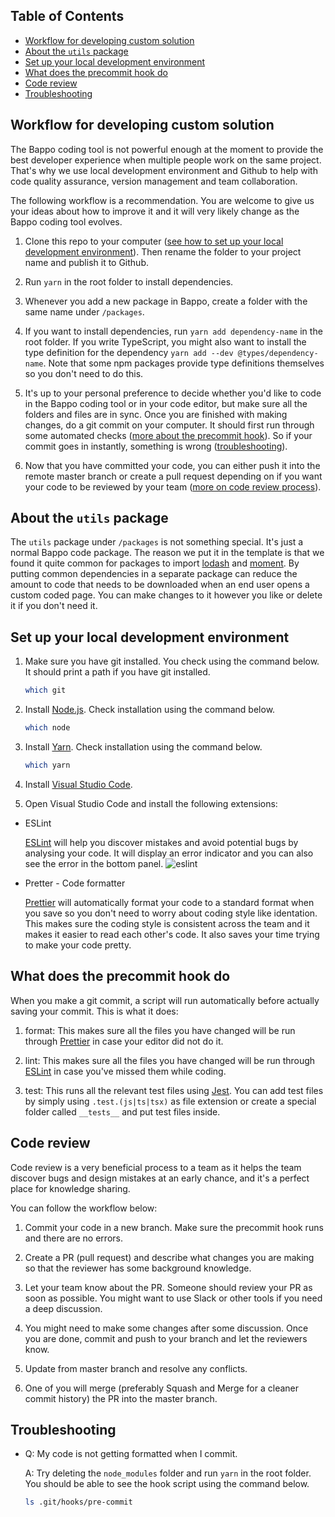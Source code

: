 ## Table of Contents

<!-- START doctoc generated TOC please keep comment here to allow auto update -->
<!-- DON'T EDIT THIS SECTION, INSTEAD RE-RUN doctoc TO UPDATE -->

- [Workflow for developing custom solution](#workflow-for-developing-custom-solution)
- [About the `utils` package](#about-the-utils-package)
- [Set up your local development environment](#set-up-your-local-development-environment)
- [What does the precommit hook do](#what-does-the-precommit-hook-do)
- [Code review](#code-review)
- [Troubleshooting](#troubleshooting)

<!-- END doctoc generated TOC please keep comment here to allow auto update -->

## Workflow for developing custom solution

The Bappo coding tool is not powerful enough at the moment to provide the best developer experience when multiple people work on the same project. That's why we use local development environment and Github to help with code quality assurance, version management and team collaboration.

The following workflow is a recommendation. You are welcome to give us your ideas about how to improve it and it will very likely change as the Bappo coding tool evolves.

1. Clone this repo to your computer ([see how to set up your local development environment](#set-up-your-local-development-environment)). Then rename the folder to your project name and publish it to Github.

1. Run `yarn` in the root folder to install dependencies.

1. Whenever you add a new package in Bappo, create a folder with the same name under `/packages`.

1. If you want to install dependencies, run `yarn add dependency-name` in the root folder. If you write TypeScript, you might also want to install the type definition for the dependency `yarn add --dev @types/dependency-name`. Note that some npm packages provide type definitions themselves so you don't need to do this.

1. It's up to your personal preference to decide whether you'd like to code in the Bappo coding tool or in your code editor, but make sure all the folders and files are in sync. Once you are finished with making changes, do a git commit on your computer. It should first run through some automated checks ([more about the precommit hook](#what-does-the-precommit-hook-do)). So if your commit goes in instantly, something is wrong ([troubleshooting](#troubleshooting)).

1. Now that you have committed your code, you can either push it into the remote master branch or create a pull request depending on if you want your code to be reviewed by your team ([more on code review process](#code-review)).

## About the `utils` package

The `utils` package under `/packages` is not something special. It's just a normal Bappo code package. The reason we put it in the template is that we found it quite common for packages to import [lodash](https://lodash.com/) and [moment](https://momentjs.com/). By putting common dependencies in a separate package can reduce the amount to code that needs to be downloaded when an end user opens a custom coded page. You can make changes to it however you like or delete it if you don't need it.

## Set up your local development environment

1. Make sure you have git installed. You check using the command below. It should print a path if you have git installed.

   ```sh
   which git
   ```

1. Install [Node.js](https://nodejs.org/en/). Check installation using the command below.

   ```sh
   which node
   ```

1. Install [Yarn](https://classic.yarnpkg.com/en/docs/install/#mac-stable). Check installation using the command below.

   ```sh
   which yarn
   ```

1. Install [Visual Studio Code](https://code.visualstudio.com/).

1. Open Visual Studio Code and install the following extensions:

- ESLint

  [ESLint](https://eslint.org/) will help you discover mistakes and avoid potential bugs by analysing your code. It will display an error indicator and you can also see the error in the bottom panel.
  ![eslint](https://user-images.githubusercontent.com/10165956/90354159-bc277580-e08b-11ea-848b-0858b5355260.png)

- Pretter - Code formatter

  [Prettier](https://prettier.io/) will automatically format your code to a standard format when you save so you don't need to worry about coding style like identation. This makes sure the coding style is consistent across the team and it makes it easier to read each other's code. It also saves your time trying to make your code pretty.

## What does the precommit hook do

When you make a git commit, a script will run automatically before actually saving your commit. This is what it does:

1. format: This makes sure all the files you have changed will be run through [Prettier](https://prettier.io/) in case your editor did not do it.

1. lint: This makes sure all the files you have changed will be run through [ESLint](https://eslint.org/) in case you've missed them while coding.

1. test: This runs all the relevant test files using [Jest](https://jestjs.io/docs/en/25.x/getting-started). You can add test files by simply using `.test.(js|ts|tsx)` as file extension or create a special folder called `__tests__` and put test files inside.

## Code review

Code review is a very beneficial process to a team as it helps the team discover bugs and design mistakes at an early chance, and it's a perfect place for knowledge sharing.

You can follow the workflow below:

1. Commit your code in a new branch. Make sure the precommit hook runs and there are no errors.

1. Create a PR (pull request) and describe what changes you are making so that the reviewer has some background knowledge.

1. Let your team know about the PR. Someone should review your PR as soon as possible. You might want to use Slack or other tools if you need a deep discussion.

1. You might need to make some changes after some discussion. Once you are done, commit and push to your branch and let the reviewers know.

1. Update from master branch and resolve any conflicts.

1. One of you will merge (preferably Squash and Merge for a cleaner commit history) the PR into the master branch.

## Troubleshooting

- Q: My code is not getting formatted when I commit.

  A: Try deleting the `node_modules` folder and run `yarn` in the root folder. You should be able to see the hook script using the command below.

  ```sh
  ls .git/hooks/pre-commit
  ```
